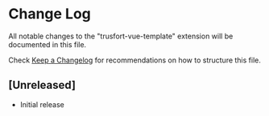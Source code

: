 # Change Log

All notable changes to the "trusfort-vue-template" extension will be documented in this file.

Check [Keep a Changelog](http://keepachangelog.com/) for recommendations on how to structure this file.

## [Unreleased]

- Initial release